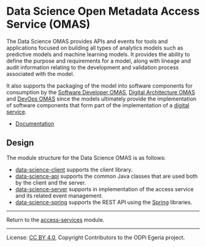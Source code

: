 <!-- SPDX-License-Identifier: CC-BY-4.0 -->
<!-- Copyright Contributors to the ODPi Egeria project. -->

# Data Science Open Metadata Access Service (OMAS)

The Data Science OMAS provides APIs and events for tools and applications
focused on building all types of analytics models such as predictive models
and machine learning models.  It provides the ability to define the purpose
and requirements for a model, along with lineage and audit information relating
to the development and validation process associated with the model.

It also supports the packaging of the model into software components for consumption
by the [Software Developer OMAS](../software-developer), [Digital Architecture OMAS](../digital-architecture)
and [DevOps OMAS](../dev-ops) since the models ultimately provide the implementation of software
components that form part of the implementation of a [digital service](../digital-service).

* [Documentation](https://egeria-project.org/services/omas/data-science/overview)


## Design

The module structure for the Data Science OMAS is as follows:

* [data-science-client](data-science-client) supports the client library.
* [data-science-api](data-science-api) supports the common Java classes that are used both by the client and the server.
* [data-science-server](data-science-server) supports in implementation of the access service and its related event management.
* [data-science-spring](data-science-spring) supports the REST API using the [Spring](../../../developer-resources/Spring.md) libraries.


----
Return to the [access-services](..) module.

----
License: [CC BY 4.0](https://creativecommons.org/licenses/by/4.0/),
Copyright Contributors to the ODPi Egeria project.

